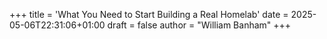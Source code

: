 +++
title = 'What You Need to Start Building a Real Homelab'
date = 2025-05-06T22:31:06+01:00
draft = false
author = "William Banham"
+++

